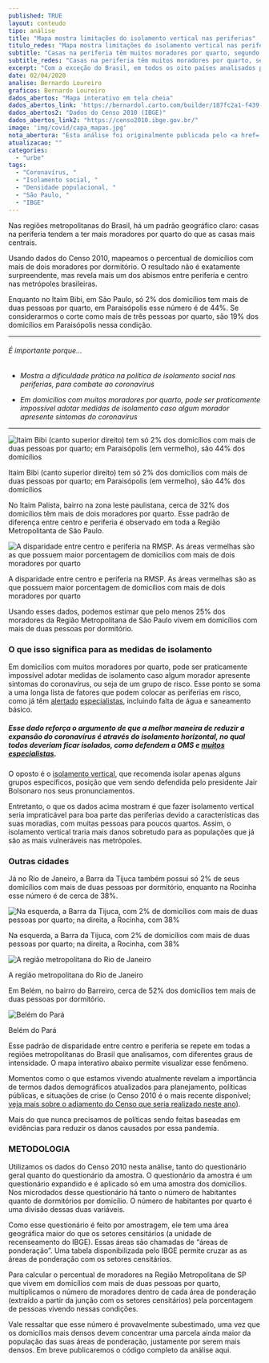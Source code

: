 ```yaml
---
published: TRUE
layout: conteudo
tipo: análise
title: "Mapa mostra limitações do isolamento vertical nas periferias"
titulo_redes: "Mapa mostra limitações do isolamento vertical nas periferias"
subtitle: "Casas na periferia têm muitos moradores por quarto, segundo dados do IBGE."
subtitle_redes: "Casas na periferia têm muitos moradores por quarto, segundo dados do IBGE."
excerpt: "Com a exceção do Brasil, em todos os oito países analisados pelo Núcleo os presidentes ou primeiros-ministros observaram crescimento nos índices relacionados à avaliação do seu trabalho ou governo após o início do combate à COVID-19."
date: 02/04/2020
analise: Bernardo Loureiro
graficos: Bernardo Loureiro
dados_abertos: "Mapa interativo em tela cheia"
dados_abertos_link: 'https://bernardol.carto.com/builder/187fc2a1-f439-4f2f-b67c-a2a882e52b83/embed?state=%7B%22map%22%3A%7B%22ne%22%3A%5B-24.769278450595255%2C-48.72161865234375%5D%2C%22sw%22%3A%5B-22.418645732760517%2C-44.60723876953125%5D%2C%22center%22%3A%5B-23.599542792889448%2C-46.6644287109375%5D%2C%22zoom%22%3A9%7D%7D'
dados_abertos2: "Dados do Censo 2010 (IBGE)"
dados_abertos_link2: "https://censo2010.ibge.gov.br/"
image: 'img/covid/capa_mapas.jpg'
nota_abertura: "Esta análise foi originalmente publicada pelo <a href='https://medium.com/@medidasp/mapa-mostra-limita%C3%A7%C3%B5es-do-isolamento-vertical-nas-periferias-1c514d104ba5' target='_blank'>Medida SP</a>, e gentilmente cedida para publicação no Núcleo."
atualizacao: ""
categories:
  - "urbe"
tags:
  - "Coronavírus, "
  - "Isolamento social, "
  - "Densidade populacional, "
  - "São Paulo, "
  - "IBGE"
---
```


Nas regiões metropolitanas do Brasil, há um padrão geográfico claro: casas na periferia tendem a ter mais moradores por quarto do que as casas mais centrais.

Usando dados do Censo 2010, mapeamos o percentual de domicílios com mais de dois moradores por dormitório. O resultado não é exatamente surpreendente, mas revela mais um dos abismos entre periferia e centro nas metrópoles brasileiras.

Enquanto no Itaim Bibi, em São Paulo, só 2% dos domicílios tem mais de duas pessoas por quarto, em Paraisópolis esse número é de 44%. Se considerarmos o corte como mais de três pessoas por quarto, são 19% dos domicílios em Paraisópolis nessa condição.

---

###### É importante porque...

- *Mostra a dificuldade prática na política de isolamento social nas periferias, para combate ao coronavírus*

- *Em domicílios com muitos moradores por quarto, pode ser praticamente impossível adotar medidas de isolamento caso algum morador apresente sintomas do coronavírus*

---

![Itaim Bibi (canto superior direito) tem só 2% dos domicílios com mais de duas pessoas por quarto; em Paraisópolis (em vermelho), são 44% dos domicílios](../img/covid/mapa_paraisopolis.png)

<figcaption>Itaim Bibi (canto superior direito) tem só 2% dos domicílios com mais de duas pessoas por quarto; em Paraisópolis (em vermelho), são 44% dos domicílios</figcaption>

No Itaim Palista, bairro na zona leste paulistana, cerca de 32% dos domicílios têm mais de dois moradores por quarto. Esse padrão de diferença entre centro e periferia é observado em toda a Região Metropolitanta de São Paulo.

![A disparidade entre centro e periferia na RMSP. As áreas vermelhas são as que possuem maior porcentagem de domicílios com mais de dois moradores por quarto](../img/covid/mapa_maior_sp.png)

<figcaption>A disparidade entre centro e periferia na RMSP. As áreas vermelhas são as que possuem maior porcentagem de domicílios com mais de dois moradores por quarto</figcaption>

Usando esses dados, podemos estimar que pelo menos 25% dos moradores da Região Metropolitana de São Paulo vivem em domicílios com mais de duas pessoas por dormitório.

### O que isso significa para as medidas de isolamento

Em domicílios com muitos moradores por quarto, pode ser praticamente impossível adotar medidas de isolamento caso algum morador apresente sintomas do coronavírus, ou seja de um grupo de risco. Esse ponto se soma a uma longa lista de fatores que podem colocar as periferias em risco, como já têm [alertado](https://www.nexojornal.com.br/expresso/2020/03/18/Por-que-as-periferias-s%C3%A3o-mais-vulner%C3%A1veis-ao-coronav%C3%ADrus) [especialistas](https://www1.folha.uol.com.br/colunas/perifaconnection/2020/03/o-coronavirus-mata-mas-a-desigualdade-social-acelera-o-obito.shtml), incluindo falta de água e saneamento básico.

##### Esse dado reforça o argumento de que a melhor maneira de reduzir a expansão do coronavírus é através do isolamento horizontal, no qual todos deveriam ficar isolados, como defendem a OMS e [muitos](https://brasil.elpais.com/brasil/2020-03-25/isolamento-vertical-proposto-por-bolsonaro-pode-acelerar-contagios-por-coronavirus-e-comprometer-sistema-de-saude.html) [especialistas](https://apublica.org/2020/03/isolamento-vertical-se-mostrou-ineficaz-e-arriscado-em-outros-paises-diz-medica-da-fiocruz/).

O oposto é o [isolamento vertical](https://www1.folha.uol.com.br/equilibrioesaude/2020/03/isolamento-vertical-contra-coronavirus-depende-de-rastreamento-e-testes-amplos.shtml), que recomenda isolar apenas alguns grupos específicos, posição que vem sendo defendida pelo presidente Jair Bolsonaro nos seus pronunciamentos.

Entretanto, o que os dados acima mostram é que fazer isolamento vertical seria impraticável para boa parte das periferias devido a características das suas moradias, com muitas pessoas para poucos quartos. Assim, o isolamento vertical traria mais danos sobretudo para as populações que já são as mais vulneráveis nas metrópoles.

### Outras cidades

Já no Rio de Janeiro, a Barra da Tijuca também possui só 2% de seus domicílios com mais de duas pessoas por dormitório, enquanto na Rocinha esse número é de cerca de 38%.

![Na esquerda, a Barra da Tijuca, com 2% de domicílios com mais de duas pessoas por quarto; na direita, a Rocinha, com 38%](../img/covid/mapa_rj.png)

<figcaption>Na esquerda, a Barra da Tijuca, com 2% de domicílios com mais de duas pessoas por quarto; na direita, a Rocinha, com 38%</figcaption>

![A região metropolitana do Rio de Janeiro](../img/covid/mapa_rj_2.png)

<figcaption>A região metropolitana do Rio de Janeiro</figcaption>

Em Belém, no bairro do Barreiro, cerca de 52% dos domicílios tem mais de duas pessoas por dormitório.

![Belém do Pará](../img/covid/mapa_belem.png)

<figcaption>Belém do Pará</figcaption>

Esse padrão de disparidade entre centro e periferia se repete em todas a regiões metropolitanas do Brasil que analisamos, com diferentes graus de intensidade. O mapa interativo abaixo permite visualizar esse fenômeno.

Momentos como o que estamos vivendo atualmente revelam a importância de termos dados demográficos atualizados para planejamento, políticas públicas, e situações de crise (o Censo 2010 é o mais recente disponível; [veja mais sobre o adiamento do Censo que seria realizado neste ano](https://g1.globo.com/economia/noticia/2020/03/17/censo-e-adiado-para-2021.ghtml)).

Mais do que nunca precisamos de políticas sendo feitas baseadas em evidências para reduzir os danos causados por essa pandemia.

### METODOLOGIA

Utilizamos os dados do Censo 2010 nesta análise, tanto do questionário geral quanto do questionário da amostra. O questionário da amostra é um questionário expandido e é aplicado só em uma amostra dos domicílios. Nos microdados desse questionário há tanto o número de habitantes quanto de dormitórios por domicílio. O número de habitantes por quarto é uma divisão dessas duas variáveis.

Como esse questionário é feito por amostragem, ele tem uma área geográfica maior do que os setores censitários (a unidade de recenseamento do IBGE). Essas áreas são chamadas de “áreas de ponderação”. Uma tabela disponibilizada pelo IBGE permite cruzar as as áreas de ponderação com os setores censitários.

Para calcular o percentual de moradores na Região Metropolitana de SP que vivem em domicílios com mais de duas pessoas por quarto, multiplicamos o número de moradores dentro de cada área de ponderação (extraído a partir da junção com os setores censitários) pela porcentagem de pessoas vivendo nessas condições.

Vale ressaltar que esse número é provavelmente subestimado, uma vez que os domicílios mais densos devem concentrar uma parcela ainda maior da população das suas áreas de ponderação, justamente por serem mais densos. Em breve publicaremos o código completo da análise aqui.

<style>
.expandimg{
  width: 900px !important;
}

@media(max-width:767px) {
    .expandimg {
      display: none;
    }
  }

.botao {
  border-radius: 5px;
  background-color: #eeeeee;
  padding: 5px 7px;
  font-size: 0.8em;
  line-height: 1.5em;
  border: 1px solid #4b31dd
}

.botao:hover {
  background-color: #4b31dd;
  color: #fff;
}

.cf:before, .cf:after {
	 content: "";
	 display: table;
}
 .cf:after {
	 clear: both;
}
 .cf {
	 zoom: 1;
}
 #content {
	 max-width: 650px;
	 margin: 3rem auto;
	 text-align: center;
}
 #featured_img img, #thumb_img img {
	 max-width: 100%;
}
 #thumb_img {
	 margin-top: 2%;
}
 #thumb_img img {
	 float: left;
	 max-width: 32%;
	 width: 32%;
	 cursor: pointer;
	 margin-right: 2%;
	 border: 2px solid #eee;
	 box-sizing: border-box;
}
 #thumb_img img.active {
	 border: 2px solid #cac6b8;
}
 #thumb_img img:last-child {
	 margin-right: 0;
}

</style>

<script>
function changeimg(url,e) {
  document.getElementById("img").src = url;
  let nodes = document.getElementById("thumb_img");
  let img_child = nodes.children;
  for (i = 0; i < img_child.length; i++) {
    img_child[i].classList.remove('active')
  }
  e.classList.add('active');

}
</script>
